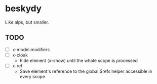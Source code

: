# beskydy

 Like alps, but smaller.

## TODO

- [ ] x-model:modifiers
- [ ] x-cloak
  - hide element (x-show) until the whole scope is processed
- [ ] x-ref
  - Save element's reference to the global $refs helper accessible in every scope